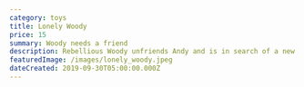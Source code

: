 ```yaml
---
category: toys
title: Lonely Woody
price: 15
summary: Woody needs a friend
description: Rebellious Woody unfriends Andy and is in search of a new buddy.
featuredImage: /images/lonely_woody.jpeg
dateCreated: 2019-09-30T05:00:00.000Z
---
```


